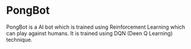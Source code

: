 # PongBot
PongBot is a AI bot which is trained using Reinforcement Learning which can play against humans. It is trained using DQN (Deen Q Learning) technique.

